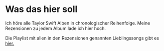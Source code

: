 <h1>Was das hier soll</h1>
<p></p>Ich höre alle Taylor Swift Alben in chronologischer Reihenfolge. Meine Rezensionen zu jedem Album lade ich hier hoch.</p>
<p>Die Playlist mit allen in den Rezensionen genannten Lieblingssongs gibt es <a href ="https://open.spotify.com/playlist/6xi5HwOFaMH9x57hSeZp85?si=f8829a082f934daa">hier.</a></p>
